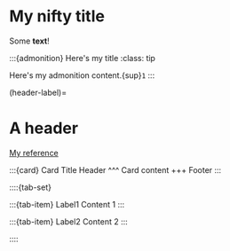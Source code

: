 # My nifty title

Some **text**!

:::{admonition} Here's my title
:class: tip

Here's my admonition content.{sup}`1`
:::

(header-label)=
# A header

[My reference](#header-label)

:::{card} Card Title
Header
^^^
Card content
+++
Footer
:::

::::{tab-set}

:::{tab-item} Label1
Content 1
:::

:::{tab-item} Label2
Content 2
:::

::::